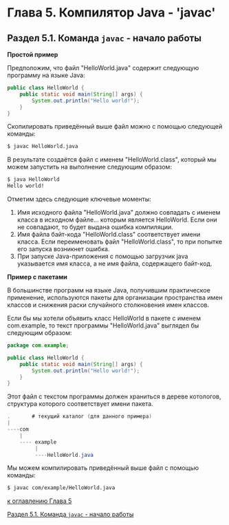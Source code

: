 # Глава 5. Компилятор Java - 'javac'

## Раздел 5.1. Команда `javac` - начало работы

**Простой пример**

Предположим, что файл "HelloWorld.java" содержит следующую программу на языке Java:
```java
public class HelloWorld {
    public static void main(String[] args) {
        System.out.println("Hello world!");
    }
}
```

Скопилировать приведённый выше файл можно с помощью следующей команды:

```bash
$ javac HelloWorld.java
```

В результате создаётся файл с именем "HelloWorld.class", который мы можем запустить на выполнение следующим образом:

```bash
$ java HelloWorld
Hello world!
```

Отметим здесь следующие ключевые моменты:
1. Имя исходного файла "HelloWorld.java" должно совпадать с именем класса в исходном файле... которым является HelloWorld. Если они не совпадают, то будет выдана ошибка компиляции.
2. Имя файла байт-кода "HelloWorld.class" соответствует имени класса. Если переименовать файл "HelloWorld.class", то при попытке его запуска возникнет ошибка.
3. При запуске Java-приложения с помощью загрузчик java указывается имя класса, а не имя файла, содержащего байт-код.

**Пример с пакетами**

В большинстве программ на языке Java, получившим практическое применение, используются пакеты для организации пространства имен классов и снижения раски случайного столкновения имен классов.

Если бы мы хотели объявить класс HelloWorld в пакете с именем com.example, то текст программы "HelloWorld.java" выглядел бы следующим образом:

```java
package com.example;

public class HelloWorld {
    public static void main(String[] args) {
        System.out.println("Hello world!");
    }
}
```

Этот файл с текстом программы должен храниться в дереве котологов, структура которого соответствует имени пакета.
```java
.       # текущий каталог (для данного примера)
|
----com
    |
    ---- example
         |
         ----HelloWorld.java
```

Мы можем компилировать приведённый выше файл с помощью команды:
```bash
$ javac com/example/HelloWorld.java
```





[к оглавлению Глава 5](#глава-5-компилятор-java---javac)

[Раздел 5.1. Команда `javac` - начало работы](#раздел-51-команда-javac---начало-работы)